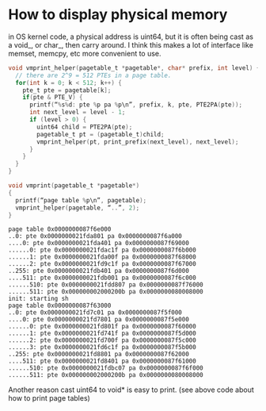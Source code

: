 # How to display physical memory

in OS kernel code, a physical address is uint64, but it is often being cast as a void_, or char_, then carry around. I think this makes a lot of interface like memset, memcpy, etc more convenient to use.

```c
void vmprint_helper(pagetable_t *pagetable*, char* prefix, int level) {
  // there are 2^9 = 512 PTEs in a page table.
  for(int k = 0; k < 512; k++) {
    pte_t pte = pagetable[k];
    if(pte & PTE_V) {
      printf(“%s%d: pte %p pa %p\n”, prefix, k, pte, PTE2PA(pte));
      int next_level = level - 1;
      if (level > 0) {
        uint64 child = PTE2PA(pte);
        pagetable_t pt = (pagetable_t)child;
        vmprint_helper(pt, print_prefix(next_level), next_level);
      }
    }
  }
}

void vmprint(pagetable_t *pagetable*)
{
  printf(“page table %p\n”, pagetable);
  vmprint_helper(pagetable, “..”, 2);
}
```

```text
page table 0x0000000087f6e000
..0: pte 0x0000000021fda801 pa 0x0000000087f6a000
....0: pte 0x0000000021fda401 pa 0x0000000087f69000
......0: pte 0x0000000021fdac1f pa 0x0000000087f6b000
......1: pte 0x0000000021fda00f pa 0x0000000087f68000
......2: pte 0x0000000021fd9c1f pa 0x0000000087f67000
..255: pte 0x0000000021fdb401 pa 0x0000000087f6d000
....511: pte 0x0000000021fdb001 pa 0x0000000087f6c000
......510: pte 0x0000000021fdd807 pa 0x0000000087f76000
......511: pte 0x000000002000200b pa 0x0000000080008000
init: starting sh
page table 0x0000000087f63000
..0: pte 0x0000000021fd7c01 pa 0x0000000087f5f000
....0: pte 0x0000000021fd7801 pa 0x0000000087f5e000
......0: pte 0x0000000021fd801f pa 0x0000000087f60000
......1: pte 0x0000000021fd741f pa 0x0000000087f5d000
......2: pte 0x0000000021fd700f pa 0x0000000087f5c000
......3: pte 0x0000000021fd6c1f pa 0x0000000087f5b000
..255: pte 0x0000000021fd8801 pa 0x0000000087f62000
....511: pte 0x0000000021fd8401 pa 0x0000000087f61000
......510: pte 0x0000000021fdbc07 pa 0x0000000087f6f000
......511: pte 0x000000002000200b pa 0x0000000080008000
```

Another reason cast uint64 to void\* is easy to print. \(see above code about how to print page tables\)

